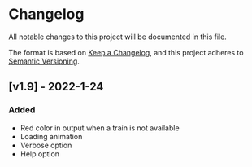 # Changelog

All notable changes to this project will be documented in this file.

The format is based on [Keep a Changelog](https://keepachangelog.com/en/1.0.0/),
and this project adheres to [Semantic Versioning](https://semver.org/spec/v2.0.0.html).

## [v1.9] - 2022-1-24
### Added
- Red color in output when a train is not available
- Loading animation
- Verbose option
- Help option